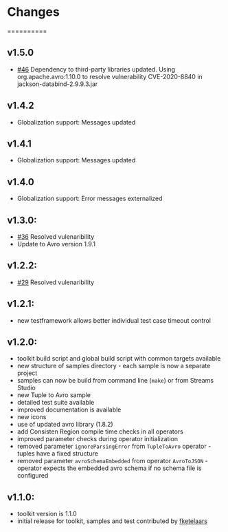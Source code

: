 # Changes
==========

## v1.5.0

* [#46](https://github.com/IBMStreams/streamsx.avro/issues/46) Dependency to third-party libraries updated. Using org.apache.avro:1.10.0 to resolve vulnerability CVE-2020-8840 in jackson-databind-2.9.9.3.jar

## v1.4.2

* Globalization support: Messages updated

## v1.4.1

* Globalization support: Messages updated

## v1.4.0

* Globalization support: Error messages externalized

## v1.3.0:

* [#36](https://github.com/IBMStreams/streamsx.avro/issues/36) Resolved vulenaribility
* Update to Avro version 1.9.1

## v1.2.2:

* [#29](https://github.com/IBMStreams/streamsx.avro/issues/29) Resolved vulenaribility

## v1.2.1:

* new testframework allows better individual test case timeout control

## v1.2.0:

* toolkit build script and global build script with common targets available
* new structure of samples directory - each sample is now a separate project
* samples can now be build from command line (`make`) or from Streams Studio
* new Tuple to Avro sample
* detailed test suite available
* improved documentation is available
* new icons
* use of updated avro library (1.8.2)
* add Consisten Region compile time checks in all operators
* improved parameter checks during operator initialization
* removed parameter `ignoreParsingError` from `TupleToAvro` operator - tuples have a fixed structure
* removed parameter `avroSchemaEmbedded` from operator `AvroToJSON` - operator expects the embedded avro schema if no schema file is configured

## v1.1.0:

* toolkit version is 1.1.0
* initial release for toolkit, samples and test contributed by [fketelaars](https://github.com/fketelaars)





